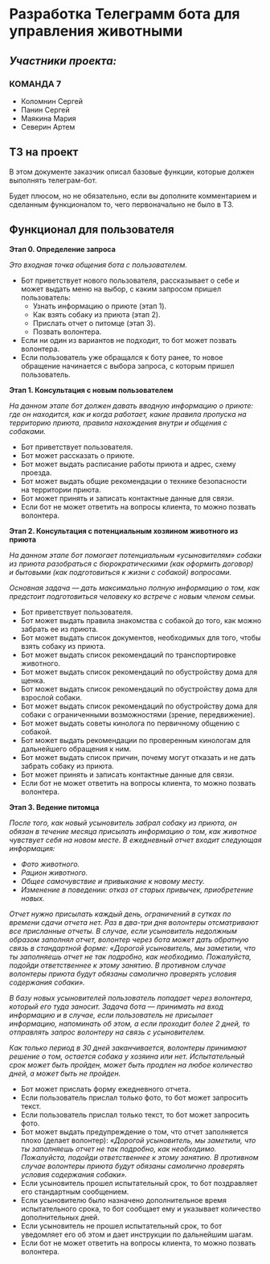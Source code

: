 
# Разработка Телеграмм бота для управления животными

## _Участники проекта:_

### КОМАНДА 7
- Коломнин Сергей
- Панин Сергей
- Маякина Мария
- Северин Артем



## ТЗ на проект

В этом документе заказчик описал базовые функции, которые должен выполнять телеграм-бот.

Будет плюсом, но не обязательно, если вы дополните комментарием и сделанным функционалом то, чего первоначально не было в ТЗ.

## Функционал для пользователя

**Этап 0. Определение запроса**

*Это входная точка общения бота с пользователем.*

- Бот приветствует нового пользователя, рассказывает о себе и может выдать меню на выбор, с каким запросом пришел пользователь:
    - Узнать информацию о приюте (этап 1).
    - Как взять собаку из приюта (этап 2).
    - Прислать отчет о питомце (этап 3).
    - Позвать волонтера.
- Если ни один из вариантов не подходит, то бот может позвать волонтера.
- Если пользователь уже обращался к боту ранее, то новое обращение начинается с выбора запроса, с которым пришел пользователь.

**Этап 1. Консультация с новым пользователем**

*На данном этапе бот должен давать вводную информацию о приюте: где он находится, как и когда работает, какие правила пропуска на территорию приюта, правила нахождения внутри и общения с собаками.*

- Бот приветствует пользователя.
- Бот может рассказать о приюте.
- Бот может выдать расписание работы приюта и адрес, схему проезда.
- Бот может выдать общие рекомендации о технике безопасности на территории приюта.
- Бот может принять и записать контактные данные для связи.
- Если бот не может ответить на вопросы клиента, то можно позвать волонтера.

**Этап 2. Консультация с потенциальным хозяином животного из приюта**

*На данном этапе бот помогает потенциальным «усыновителям» собаки из приюта разобраться с бюрократическими (как оформить договор) и бытовыми (как подготовиться к жизни с собакой) вопросами.*

*Основная задача — дать максимально полную информацию о том, как предстоит подготовиться человеку ко встрече с новым членом семьи.*

- Бот приветствует пользователя.
- Бот может выдать правила знакомства с собакой до того, как можно забрать ее из приюта.
- Бот может выдать список документов, необходимых для того, чтобы взять собаку из приюта.
- Бот может выдать список рекомендаций по транспортировке животного.
- Бот может выдать список рекомендаций по обустройству дома для щенка.
- Бот может выдать список рекомендаций по обустройству дома для взрослой собаки.
- Бот может выдать список рекомендаций по обустройству дома для собаки с ограниченными возможностями (зрение, передвижение).
- Бот может выдать советы кинолога по первичному общению с собакой.
- Бот может выдать рекомендации по проверенным кинологам для дальнейшего обращения к ним.
- Бот может выдать список причин, почему могут отказать и не дать забрать собаку из приюта.
- Бот может принять и записать контактные данные для связи.
- Если бот не может ответить на вопросы клиента, то можно позвать волонтера.

**Этап 3. Ведение питомца**

*После того, как новый усыновитель забрал собаку из приюта, он обязан в течение месяца присылать информацию о том, как животное чувствует себя на новом месте. В ежедневный отчет входит следующая информация:*

- *Фото животного.*
- *Рацион животного.*
- *Общее самочувствие и привыкание к новому месту.*
- *Изменение в поведении: отказ от старых привычек, приобретение новых.*

*Отчет нужно присылать каждый день, ограничений в сутках по времени сдачи отчета нет. Раз в два-три дня волонтеры отсматривают все присланные отчеты. В случае, если усыновитель недолжным образом заполнял отчет, волонтер через бота может дать обратную связь в стандартной форме: «Дорогой усыновитель, мы заметили, что ты заполняешь отчет не так подробно, как необходимо. Пожалуйста, подойди ответственнее к этому занятию. В противном случае волонтеры приюта будут обязаны самолично проверять условия содержания собаки».*

*В базу новых усыновителей пользователь попадает через волонтера, который его туда заносит. Задача бота — принимать на вход информацию и в случае, если пользователь не присылает информацию, напоминать об этом, а если проходит более 2 дней, то отправлять запрос волонтеру на связь с усыновителем.*

*Как только период в 30 дней заканчивается, волонтеры принимают решение о том, остается собака у хозяина или нет. Испытательный срок может быть пройден, может быть продлен на любое количество дней, а может быть не пройден.*

- Бот может прислать форму ежедневного отчета.
- Если пользователь прислал только фото, то бот может запросить текст.
- Если пользователь прислал только текст, то бот может запросить фото.
- Бот может выдать предупреждение о том, что отчет заполняется плохо (делает волонтер):
  «*Дорогой усыновитель, мы заметили, что ты заполняешь отчет не так подробно, как необходимо. Пожалуйста, подойди ответственнее к этому занятию. В противном случае волонтеры приюта будут обязаны самолично проверять условия содержания собаки».*
- Если усыновитель прошел испытательный срок, то бот поздравляет его стандартным сообщением.
- Если усыновителю было назначено дополнительное время испытательного срока, то бот сообщает ему и указывает количество дополнительных дней.
- Если усыновитель не прошел испытательный срок, то бот уведомляет его об этом и дает инструкции по дальнейшим шагам.
- Если бот не может ответить на вопросы клиента, то можно позвать волонтера.
